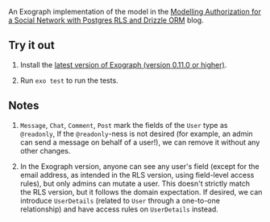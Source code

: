 An Exograph implementation of the model in the [Modelling Authorization for a Social Network with Postgres RLS and Drizzle ORM](https://neon.tech/blog/modelling-authorization-for-a-social-network-with-postgres-rls-and-drizzle-orm) blog.


## Try it out

1. Install the [latest version of Exograph (version 0.11.0 or higher)](https://exograph.dev/docs/getting-started). 

2. Run `exo test` to run the tests.

## Notes

1. `Message`, `Chat`, `Comment`, `Post` mark the fields of the `User` type as `@readonly`, If the `@readonly`-ness is not desired (for example, an admin can send a message on behalf of a user!), we can remove it without any other changes.

2. In the Exograph version, anyone can see any user's field (except for the email address, as intended in the RLS version, using field-level access rules), but only admins can mutate a user. This doesn't strictly match the RLS version, but it follows the domain expectation. If desired, we can introduce `UserDetails` (related to `User` through a one-to-one relationship) and have access rules on `UserDetails` instead.